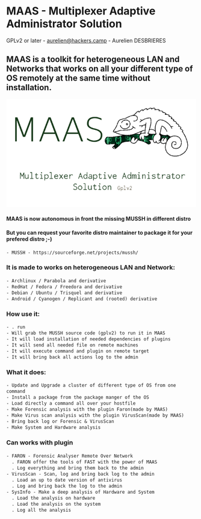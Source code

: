 # MAAS - Multiplexer Adaptive Administrator Solution

GPLv2 or later - aurelien@hackers.camp - Aurelien DESBRIERES

## MAAS is a toolkit for heterogeneous LAN and Networks that works on all your different type of OS remotely at the same time without installation.


![MAAS image](img/MAAS.png)




#### MAAS is now autonomous in front the missing MUSSH in different distro
#### But you can request your favorite distro maintainer to package it for your prefered distro ;-)

	- MUSSH - https://sourceforge.net/projects/mussh/


### It is made to works on heterogeneous LAN and Network:

	- Archlinux / Parabola and derivative
	- RedHat / Fedora / Freedora and derivative
	- Debian / Ubuntu / Trisquel and derivative
	- Android / Cyanogen / Replicant and (rooted) derivative


### How use it:

	- . run
	- Will grab the MUSSH source code (gplv2) to run it in MAAS
	- It will load installation of needed dependencies of plugins
    - It will send all needed file on remote machines
    - It will execute command and plugin on remote target
    - It will bring back all actions log to the admin
 
### What it does:

	- Update and Upgrade a cluster of different type of OS from one command
	- Install a package from the package manger of the OS
	- Load directly a command all over your hostfile
    - Make Forensic analysis with the plugin Faron(made by MAAS)
    - Make Virus scan analysis with the plugin VirusScan(made by MAAS)
    - Bring back log or Forensic & VirusScan
    - Make System and Hardware analysis


### Can works with plugin

	- FARON - Forensic Analyser Remote Over Network
	  . FARON offer the tools of FAST with the power of MAAS
	  . Log everything and bring them back to the admin
	- VirusScan - Scan, log and bring back log to the admin
	  . Load an up to date version of antivirus
	  . Log and bring back the log to the admin
    - SysInfo - Make a deep analysis of Hardware and System
      . Load the analysis on hardware
      . Load the analysis on the system
      . Log all the analysis

